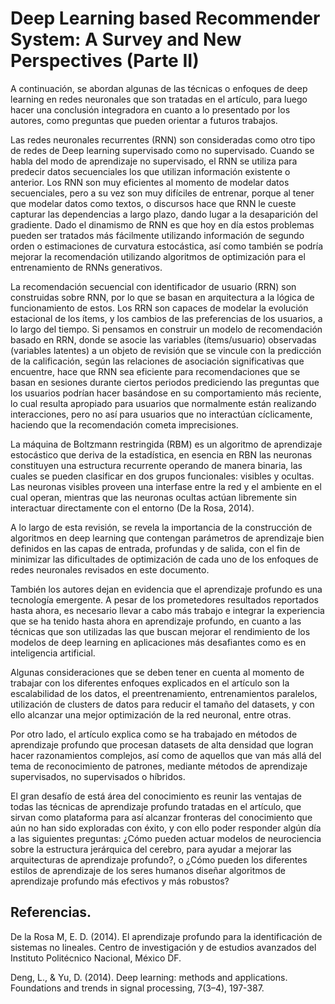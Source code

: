 # Deep Learning based Recommender System: A Survey and New Perspectives (Parte II)

A continuación, se abordan algunas de las técnicas o enfoques de deep learning en redes neuronales que son tratadas en el artículo, para luego hacer una conclusión integradora en cuanto a lo presentado por los autores, como preguntas que pueden orientar a futuros trabajos.

Las redes neuronales recurrentes (RNN) son consideradas como otro tipo de redes de Deep learning supervisado como no supervisado. Cuando se habla del modo de aprendizaje no supervisado, el RNN se utiliza para predecir datos secuenciales los que utilizan información existente o anterior. Los RNN son muy eficientes al momento de modelar datos secuenciales, pero a su vez son muy difíciles de entrenar, porque al tener que modelar datos como textos, o discursos hace que RNN le cueste capturar las dependencias a largo plazo, dando lugar a la desaparición del gradiente. Dado el dinamismo de RNN es que hoy en día estos problemas pueden ser tratados más fácilmente utilizando información de segundo orden o estimaciones de curvatura estocástica, así como también se podría mejorar la recomendación utilizando algoritmos de optimización para el entrenamiento de RNNs generativos.

La recomendación secuencial con identificador de usuario (RRN) son construidas sobre RNN, por lo que se basan en arquitectura a la lógica de funcionamiento de estos. Los RRN son capaces de modelar la evolución estacional de los ítems, y los cambios de las preferencias de los usuarios, a lo largo del tiempo. 
Si pensamos en construir un modelo de recomendación basado en RRN, donde se asocie las variables (ítems/usuario) observadas (variables latentes) a un objeto de revisión que se vincule con la predicción de la calificación, según las relaciones de asociación significativas que encuentre, hace que RNN sea eficiente para recomendaciones que se basan en sesiones durante ciertos periodos prediciendo las preguntas que los usuarios podrían hacer basándose en su comportamiento más reciente, lo cual resulta apropiado para usuarios que normalmente están realizando interacciones, pero no así para usuarios que no interactúan cíclicamente, haciendo que la recomendación cometa imprecisiones.

La máquina de Boltzmann restringida (RBM) es un algoritmo de aprendizaje estocástico que deriva de la estadística, en esencia en RBN las neuronas constituyen una estructura recurrente operando de manera binaria, las cuales se pueden clasificar en dos grupos funcionales: visibles y ocultas. Las neuronas visibles proveen una interfase entre la red y el ambiente en el cual operan, mientras que las neuronas ocultas actúan libremente sin interactuar directamente con el entorno (De la Rosa, 2014).

A lo largo de esta revisión, se revela la importancia de la construcción de algoritmos en deep learning que contengan parámetros de aprendizaje bien definidos en las capas de entrada, profundas y de salida, con el fin de minimizar las dificultades de optimización de cada uno de los enfoques de redes neuronales revisados en este documento.

También los autores dejan en evidencia que el aprendizaje profundo es una tecnología emergente. A pesar de los prometedores resultados reportados hasta ahora, es necesario llevar a cabo más trabajo e integrar la experiencia que se ha tenido hasta ahora en aprendizaje profundo, en cuanto a las técnicas que son utilizadas las que buscan mejorar el rendimiento de los modelos de deep learning en aplicaciones más desafiantes como es en inteligencia artificial.

Algunas consideraciones que se deben tener en cuenta al momento de trabajar con los diferentes enfoques explicados en el artículo son la escalabilidad de los datos, el preentrenamiento, entrenamientos paralelos, utilización de clusters de datos para reducir el tamaño del datasets, y con ello alcanzar una mejor optimización de la red neuronal, entre otras.

Por otro lado, el artículo explica como se ha trabajado en métodos de aprendizaje profundo que procesan datasets de alta densidad que logran hacer razonamientos complejos, así como de aquellos que van más allá del tema de reconocimiento de patrones, mediante métodos de aprendizaje supervisados, no supervisados o híbridos. 

El gran desafío de está área del conocimiento es reunir las ventajas de todas las técnicas de aprendizaje profundo tratadas en el artículo, que sirvan como plataforma para así alcanzar fronteras del conocimiento que aún no han sido exploradas con éxito, y con ello poder responder algún día a las siguientes preguntas: ¿Cómo pueden actuar modelos de neurociencia sobre la estructura jerárquica del cerebro, para ayudar a mejorar las arquitecturas de aprendizaje profundo?, o ¿Cómo pueden los diferentes estilos de aprendizaje de los seres humanos diseñar algoritmos de aprendizaje profundo más efectivos y más robustos?

## Referencias.

De la Rosa M, E. D. (2014). El aprendizaje profundo para la identificación de sistemas no lineales. Centro de investigación y de estudios avanzados del Instituto Politécnico Nacional, México DF.

Deng, L., & Yu, D. (2014). Deep learning: methods and applications. Foundations and trends in signal processing, 7(3–4), 197-387.
